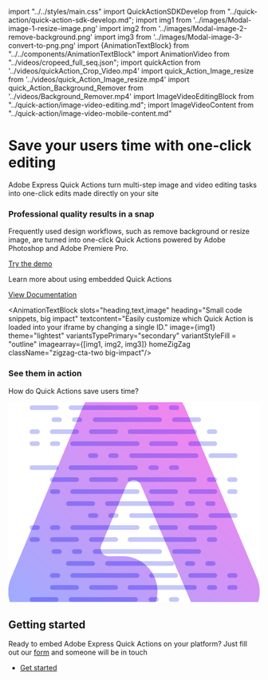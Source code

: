 import "../../styles/main.css"
import QuickActionSDKDevelop from "../quick-action/quick-action-sdk-develop.md";
import img1 from '../images/Modal-image-1-resize-image.png'
import img2 from '../images/Modal-image-2-remove-background.png'
import img3 from '../images/Modal-image-3-convert-to-png.png'
import {AnimationTextBlock} from "../../components/AnimationTextBlock"
import AnimationVideo from "../videos/cropeed_full_seq.json";
import quickAction from '../videos/quickAction_Crop_Video.mp4'
import quick_Action_Image_resize from '../videos/quick_Action_Image_resize.mp4'
import quick_Action_Background_Remover from '../videos/Background_Remover.mp4'
import ImageVideoEditingBlock from "../quick-action/image-video-editing.md";
import ImageVideoContent from "../quick-action/image-video-mobile-content.md"

<Hero slots="heading, text" variant="fullwidth" videoSrcUrl={quickAction} className="quick-action-hero-block " isQuickAction/>

# Save your users time with one-click editing 

Adobe Express Quick Actions turn multi-step image and video editing tasks into one-click edits made directly on your site  

<AnnouncementBlock slots="heading, text, button" className="announcement-embed-editor quick-action snap"/>

### Professional quality results in a snap 

Frequently used design workflows, such as remove background or resize image, are turned into one-click Quick Actions powered by Adobe Photoshop and Adobe Premiere Pro.  

[Try the demo](https://developer-stage.adobe.com/embed-sdk/docs/guides/quick_actions/)

<AnimationTextBlock slots="heading,text" heading="Resize image" theme="lightest" headerElementType="h2" textcontent="Resizing images is easy thanks to a wide array of standard and custom social media image size to choose form." variantsTypePrimary='secondary' videoSrcUrl={quick_Action_Image_resize} variantStyleFill = "outline" homeZigZag className="streamline_ability"/>

<AnimationTextBlock slots="heading,text" heading="Remove background"  theme="lightest" headerElementType="h2" textcontent="Powered by Adobe Photoshop, this Quick Action enables users to remove backgrounds and create dynamic images in one simple click."  variantsTypePrimary='secondary' variantStyleFill = "outline" videoSrcUrl={quick_Action_Background_Remover} isVideoReversed  homeZigZag className=" zigzag-cta-two streamline_ability "/>

<AnnouncementBlock slots="text, button" theme="lightest" className="announcement-embed-editor quick-action learn-more-action"/>

Learn more about using embedded Quick Actions

[View Documentation](/quick-action)

<WrapperComponent slots="content" repeat="1" theme="lightest" className="image-video-editing"/>

<ImageVideoEditingBlock/>

<WrapperComponent slots="content" repeat="1" theme="lightest" className="mobile-view-content"/>

<ImageVideoContent/>

<AnimationTextBlock slots="heading,text,image" heading="Small code snippets, big impact" textcontent="Easily customize which Quick Action is loaded into your iframe by changing a single ID." image={img1} theme="lightest"  variantsTypePrimary="secondary" variantStyleFill = "outline" imagearray={[img1, img2, img3]}  homeZigZag className="zigzag-cta-two big-impact"/>

<TextBlock slots="heading,text" theme="light" headerElementType="h2" variantsTypePrimary='secondary' variantStyleFill = "outline" homeZigZag className="streamline_ability customer-experience"/>

### See them in action 

How do Quick Actions save users time? 

<WrapperComponent slots="content" repeat="1" theme="light" className="QuickActionSDKDevelop "/>

<QuickActionSDKDevelop/>

<SummaryBlock slots=" image , heading, text, buttons" className="getting-started quick-action-getting" />

![Getting Started](../images/Summary-Block-image.svg)

## Getting started

Ready to embed Adobe Express Quick Actions on your platform? Just fill out our [form](https://survey.adobe.com/jfe/form/SV_9LggYGfzm9w4Yaq) and someone will be in touch

- [Get started](https://developer-stage.adobe.com/embed-sdk/docs/guides/quick_actions/)